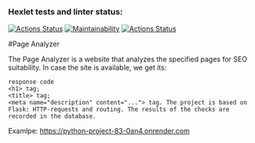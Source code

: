 ### Hexlet tests and linter status:
[![Actions Status](https://github.com/boytsovau/python-project-83/actions/workflows/hexlet-check.yml/badge.svg)](https://github.com/boytsovau/python-project-83/actions)
[![Maintainability](https://api.codeclimate.com/v1/badges/c2a8fd88bb6ac8352bc7/maintainability)](https://codeclimate.com/github/boytsovau/python-project-83/maintainability)
[![Actions Status](https://github.com/boytsovau/python-project-83/workflows/page_analyzer-check/badge.svg)](https://github.com/boytsovau/python-project-83/actions)

#Page Analyzer

The Page Analyzer is a website that analyzes the specified pages for SEO suitability. In case the site is available, we get its:

    response code
    <h1> tag;
    <title> tag;
    <meta name="description" content="..."> tag. The project is based on Flask: HTTP-requests and routing. The results of the checks are recorded in the database.
  
Examlpe: https://python-project-83-0an4.onrender.com
